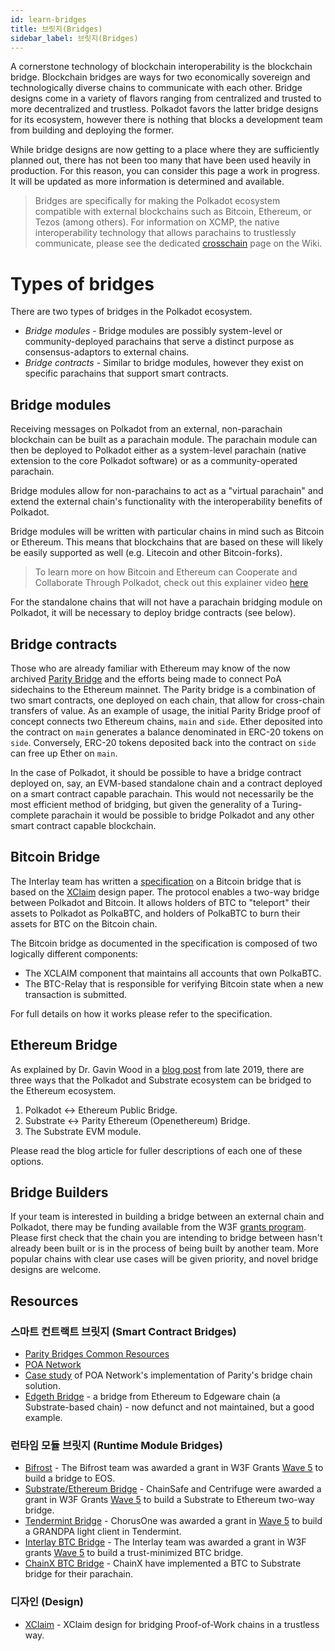 ```yaml
---
id: learn-bridges
title: 브릿지(Bridges)
sidebar_label: 브릿지(Bridges)
---
```


A cornerstone technology of blockchain interoperability is the blockchain bridge. Blockchain bridges are ways for two economically sovereign and technologically diverse chains to communicate with each other. Bridge designs come in a variety of flavors ranging from centralized and trusted to more decentralized and trustless. Polkadot favors the latter bridge designs for its ecosystem, however there is nothing that blocks a development team from building and deploying the former.

While bridge designs are now getting to a place where they are sufficiently planned out, there has not been too many that have been used heavily in production. For this reason, you can consider this page a work in progress. It will be updated as more information is determined and available.

> Bridges are specifically for making the Polkadot ecosystem compatible with external blockchains such as Bitcoin, Ethereum, or Tezos (among others). For information on XCMP, the native interoperability technology that allows parachains to trustlessly communicate, please see the dedicated [crosschain](learn-crosschain) page on the Wiki.

# Types of bridges

There are two types of bridges in the Polkadot ecosystem.

- _Bridge modules_ - Bridge modules are possibly system-level or community-deployed parachains that serve a distinct purpose as consensus-adaptors to external chains.
- _Bridge contracts_ - Similar to bridge modules, however they exist on specific parachains that support smart contracts.

## Bridge modules

Receiving messages on Polkadot from an external, non-parachain blockchain can be built as a parachain module. The parachain module can then be deployed to Polkadot either as a system-level parachain (native extension to the core Polkadot software) or as a community-operated parachain.

Bridge modules allow for non-parachains to act as a "virtual parachain" and extend the external chain's functionality with the interoperability benefits of Polkadot.

Bridge modules will be written with particular chains in mind such as Bitcoin or Ethereum. This means that blockchains that are based on these will likely be easily supported as well (e.g. Litecoin and other Bitcoin-forks).

> To learn more on how Bitcoin and Ethereum can Cooperate and Collaborate Through Polkadot, check out this explainer video [here](https://www.youtube.com/watch?v=rvoFUiOR3cM)

For the standalone chains that will not have a parachain bridging module on Polkadot, it will be necessary to deploy bridge contracts (see below).

## Bridge contracts

Those who are already familiar with Ethereum may know of the now archived [Parity Bridge](https://github.com/paritytech/parity-bridge) and the efforts being made to connect PoA sidechains to the Ethereum mainnet. The Parity bridge is a combination of two smart contracts, one deployed on each chain, that allow for cross-chain transfers of value. As an example of usage, the initial Parity Bridge proof of concept connects two Ethereum chains, `main` and `side`. Ether deposited into the contract on `main` generates a balance denominated in ERC-20 tokens on `side`. Conversely, ERC-20 tokens deposited back into the contract on `side` can free up Ether on `main`.

In the case of Polkadot, it should be possible to have a bridge contract deployed on, say, an EVM-based standalone chain and a contract deployed on a smart contract capable parachain. This would not necessarily be the most efficient method of bridging, but given the generality of a Turing-complete parachain it would be possible to bridge Polkadot and any other smart contract capable blockchain.

## Bitcoin Bridge

The Interlay team has written a [specification](https://interlay.gitlab.io/polkabtc-spec/) on a Bitcoin bridge that is based on the [XClaim](https://eprint.iacr.org/2018/643.pdf) design paper. The protocol enables a two-way bridge between Polkadot and Bitcoin. It allows holders of BTC to "teleport" their assets to Polkadot as PolkaBTC, and holders of PolkaBTC to burn their assets for BTC on the Bitcoin chain.

The Bitcoin bridge as documented in the specification is composed of two logically different components:

- The XCLAIM component that maintains all accounts that own PolkaBTC.
- The BTC-Relay that is responsible for verifying Bitcoin state when a new transaction is submitted.

For full details on how it works please refer to the specification.

## Ethereum Bridge
  As explained by Dr. Gavin Wood in a [blog post](https://medium.com/polkadot-network/polkadot-substrate-and-ethereum-f0bf1ccbfd13) from late 2019, there are three ways that the Polkadot and Substrate ecosystem can be bridged to the Ethereum ecosystem.

1. Polkadot <-> Ethereum Public Bridge.
1. Substrate <-> Parity Ethereum (Openethereum) Bridge.
1. The Substrate EVM module.

Please read the blog article for fuller descriptions of each one of these options.

## Bridge Builders

If your team is interested in building a bridge between an external chain and Polkadot, there may be funding available from the W3F [grants program](https://github.com/w3f/General-Grants-Program). Please first check that the chain you are intending to bridge between hasn't already been built or is in the process of being built by another team. More popular chains with clear use cases will be given priority, and novel bridge designs are welcome.

## Resources

### 스마트 컨트랙트 브릿지 (Smart Contract Bridges)

- [Parity Bridges Common Resources](https://github.com/paritytech/parity-bridges-common)
- [POA Network](https://poa.network/)
- [Case study](https://medium.com/giveth/ethereum-dapp-scaling-poa-network-acee8a51e772) of POA Network's implementation of Parity's bridge chain solution.
- [Edgeth Bridge](https://github.com/hicommonwealth/edgeth_bridge/) - a bridge from Ethereum to Edgeware chain (a Substrate-based chain) - now defunct and not maintained, but a good example.

### 런타임 모듈 브릿지 (Runtime Module Bridges)

- [Bifrost](https://github.com/bifrost-codes/bifrost) - The Bifrost team was awarded a grant in W3F Grants [Wave 5](https://medium.com/web3foundation/web3-foundation-grants-wave-5-recipients-2205f4fde096) to build a bridge to EOS.
- [Substrate/Ethereum Bridge](https://github.com/ChainSafe/ChainBridge) - ChainSafe and Centrifuge were awarded a grant in W3F Grants [Wave 5](https://medium.com/web3foundation/web3-foundation-grants-wave-5-recipients-2205f4fde096) to build a Substrate to Ethereum two-way bridge.
- [Tendermint Bridge](https://github.com/ChorusOne/tendermint-light-client) - ChorusOne was awarded a grant in [Wave 5](https://medium.com/web3foundation/web3-foundation-grants-wave-5-recipients-2205f4fde096) to build a GRANDPA light client in Tendermint.
- [Interlay BTC Bridge](https://interlay.gitlab.io/polkabtc-spec/) - The Interlay team was awarded a grant in W3F grants [Wave 5](https://medium.com/web3foundation/web3-foundation-grants-wave-5-recipients-2205f4fde096) to build a trust-minimized BTC bridge.
- [ChainX BTC Bridge](https://github.com/chainx-org/ChainX/tree/master/xrml/xbridge/bitcoin) - ChainX have implemented a BTC to Substrate bridge for their parachain.

### 디자인 (Design)

- [XClaim](https://eprint.iacr.org/2018/643.pdf) - XClaim design for bridging Proof-of-Work chains in a trustless way.

